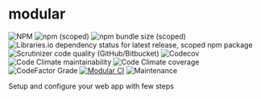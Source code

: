 # modular
![NPM](https://img.shields.io/npm/l/@cianciarusocataldo/modular?label=License)
![npm (scoped)](https://img.shields.io/npm/v/@cianciarusocataldo/modular?color=blue&style=plastic&label=Latest%20version)
![npm bundle size (scoped)](https://img.shields.io/bundlephobia/min/@cianciarusocataldo/modular?label=Package%20size)
![Libraries.io dependency status for latest release, scoped npm package](https://img.shields.io/librariesio/release/npm/@cianciarusocataldo/modular?label=Libraries.io%20dependency%20status)
![Scrutinizer code quality (GitHub/Bitbucket)](https://img.shields.io/scrutinizer/quality/g/CianciarusoCataldo/modular?label=Scrutinizer%20code%20quality)
![Codecov](https://img.shields.io/codecov/c/github/CianciarusoCataldo/modular?label=CodeCov%20coverage)
![Code Climate maintainability](https://img.shields.io/codeclimate/maintainability/CianciarusoCataldo/modular?label=Code%20Climate%20maintainability)
![Code Climate coverage](https://img.shields.io/codeclimate/coverage-letter/CianciarusoCataldo/modular?label=Code%20Climate%20coverage)
![CodeFactor Grade](https://img.shields.io/codefactor/grade/github/cianciarusocataldo/modular?label=CodeFactor%20code%20quality)
[![Modular CI](https://github.com/CianciarusoCataldo/modular/actions/workflows/modular.yml/badge.svg)](https://github.com/CianciarusoCataldo/modular/actions/workflows/modular.yml)
![Maintenance](https://img.shields.io/maintenance/yes/2025?label=Maintained)

Setup and configure your web app with few steps
